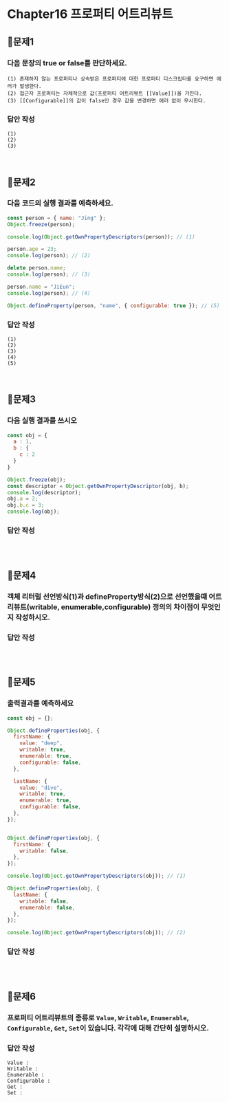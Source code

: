 # Chapter16 프로퍼티 어트리뷰트
## 📌문제1
### 다음 문장의 true or false를 판단하세요.
```
(1) 존재하지 않는 프로퍼티나 상속받은 프로퍼티에 대한 프로퍼티 디스크립터를 요구하면 에러가 발생한다.
(2) 접근자 프로퍼티는 자체적으로 값(프로퍼티 어트리뷰트 [[Value]])을 가진다.
(3) [[Configurable]]의 값이 false인 경우 값을 변경하면 에러 없이 무시한다.
```
### 답안 작성
```
(1)
(2)
(3)
```

<br>

## 📌문제2
### 다음 코드의 실행 결과를 예측하세요.
```js
const person = { name: "Jing" };
Object.freeze(person);

console.log(Object.getOwnPropertyDescriptors(person)); // (1)

person.age = 23;
console.log(person); // (2)

delete person.name;
console.log(person); // (3)

person.name = "JiEun";
console.log(person); // (4)

Object.defineProperty(person, "name", { configurable: true }); // (5)
```
### 답안 작성
```
(1)
(2) 
(3) 
(4) 
(5) 
```

<br>

## 📌문제3
### 다음 실행 결과를 쓰시오
```js
const obj = {
  a : 1,
  b : {
    c : 2
  }
}

Object.freeze(obj);
const descriptor = Object.getOwnPropertyDescriptor(obj, b);
console.log(descriptor);
obj.a = 2;
obj.b.c = 3;
console.log(obj);
```
### 답안 작성
```
```

<br>

## 📌문제4
### 객체 리터럴 선언방식(1)과 defineProperty방식(2)으로 선언했을떄 어트리뷰트(writable, enumerable,configurable) 정의의 차이점이 무엇인지 작성하시오.
### 답안 작성
```
```

<br>

## 📌문제5
### 출력결과를 예측하세요
```js
const obj = {};

Object.defineProperties(obj, {
  firstName: {
    value: "deep",
    writable: true,
    enumerable: true,
    configurable: false,
  },

  lastName: {
    value: "dive",
    writable: true,
    enumerable: true,
    configurable: false,
  },
});


Object.defineProperties(obj, {
  firstName: {
    writable: false,
  },
});

console.log(Object.getOwnPropertyDescriptors(obj)); // (1)

Object.defineProperties(obj, {
  lastName: {
    writable: false,
    enumerable: false,
  },
});

console.log(Object.getOwnPropertyDescriptors(obj)); // (2)
```
### 답안 작성
```
```

<br>

## 📌문제6
### 프로퍼티 어트리뷰트의 종류로 `Value`, `Writable`, `Enumerable`, `Configurable`, `Get`, `Set`이 있습니다. 각각에 대해 간단히 설명하시오.
### 답안 작성
```
Value :
Writable :
Enumerable :
Configurable :
Get :
Set :
```
